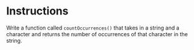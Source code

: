 # Instructions
Write a function called `countOccurrences()` that takes in a string and a character and returns the number of occurrences of that character in the string.

